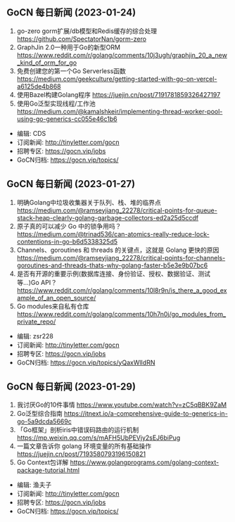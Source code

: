 ## GoCN 每日新闻 (2023-01-24)

1. go-zero gorm扩展/db模型和Redis缓存的综合处理 https://github.com/SpectatorNan/gorm-zero
2. GraphJin 2.0一种用于Go的新型ORM https://www.reddit.com/r/golang/comments/10j3ugh/graphjin_20_a_new_kind_of_orm_for_go
3. 免费创建您的第一个Go Serverless函数 https://medium.com/geekculture/getting-started-with-go-on-vercel-a6125de4b868
4. 使用Bazel构建Golang程序 https://juejin.cn/post/7191781859326427197
5. 使用Go泛型实现线程/工作池 https://medium.com/@kamalshkeir/implementing-thread-worker-pool-using-go-generics-cc055e46c1b6

* 编辑: CDS
* 订阅新闻: http://tinyletter.com/gocn
* 招聘专区: https://gocn.vip/jobs
* GoCN归档: https://gocn.vip/topics/

## GoCN 每日新闻 (2023-01-27)

1. 明确Golang中垃圾收集器关于队列、栈、堆的临界点 https://medium.com/@ramseyjiang_22278/critical-points-for-queue-stack-heap-clearly-golang-garbage-collectors-ed2a25d5ccdf
2. 原子真的可以减少 Go 中的锁争用吗？ https://medium.com/@trinad536/can-atomics-really-reduce-lock-contentions-in-go-b6d5338325d5
3. Channels、goroutines 和 threads 的关键点，这就是 Golang 更快的原因 https://medium.com/@ramseyjiang_22278/critical-points-for-channels-goroutines-and-threads-thats-why-golang-faster-b5e3e9b07bc6
4. 是否有开源的重要示例(数据库连接、身份验证、授权、数据验证、测试等...)Go API？https://www.reddit.com/r/golang/comments/10l8r9n/is_there_a_good_example_of_an_open_source/
5. Go modules来自私有仓库 https://www.reddit.com/r/golang/comments/10h7n0j/go_modules_from_private_repo/

* 编辑: zsr228
* 订阅新闻: http://tinyletter.com/gocn
* 招聘专区: https://gocn.vip/jobs
* GoCN归档: https://gocn.vip/topics/yQaxWlIdRN

## GoCN 每日新闻 (2023-01-29)

1. 我讨厌Go的10件事情 https://www.youtube.com/watch?v=zC5qBBK9ZaM
2. Go泛型综合指南 https://itnext.io/a-comprehensive-guide-to-generics-in-go-5a9dcda5669c
3. 「Go框架」剖析iris中错误码路由的运行机制 https://mp.weixin.qq.com/s/mAFH5UbPEVjy2sEJ6biPug
4. 一篇文章告诉你 golang 环境变量的所有基础操作 https://juejin.cn/post/7193580793196150821
5. Go Context包详解 https://www.golangprograms.com/golang-context-package-tutorial.html

* 编辑: 渔夫子
* 订阅新闻: http://tinyletter.com/gocn
* 招聘专区: https://gocn.vip/jobs
* GoCN归档: https://gocn.vip/topics/